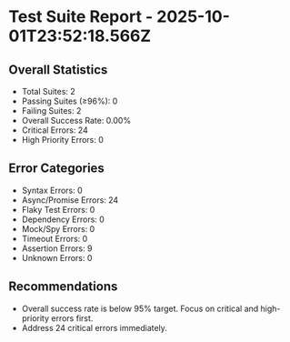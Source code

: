 # Test Suite Report - 2025-10-01T23:52:18.566Z

## Overall Statistics
- Total Suites: 2
- Passing Suites (≥96%): 0
- Failing Suites: 2
- Overall Success Rate: 0.00%
- Critical Errors: 24
- High Priority Errors: 0

## Error Categories
- Syntax Errors: 0
- Async/Promise Errors: 24
- Flaky Test Errors: 0
- Dependency Errors: 0
- Mock/Spy Errors: 0
- Timeout Errors: 0
- Assertion Errors: 9
- Unknown Errors: 0

## Recommendations
- Overall success rate is below 95% target. Focus on critical and high-priority errors first.
- Address 24 critical errors immediately.


